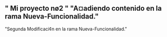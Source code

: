 " Mi proyecto nø2 "
"A¤adiendo contenido en la rama Nueva-Funcionalidad." 
---------
"Segunda Modificaci¢n en la rama Nueva-Funcionalidad." 
